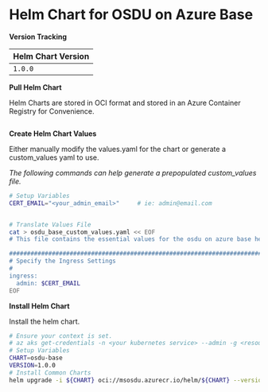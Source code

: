 # Helm Chart for OSDU on Azure Base

__Version Tracking__

| Helm Chart Version |
| ------------------ |
| `1.0.0`            |


__Pull Helm Chart__

Helm Charts are stored in OCI format and stored in an Azure Container Registry for Convenience.

```bash

```

__Create Helm Chart Values__

Either manually modify the values.yaml for the chart or generate a custom_values yaml to use.

_The following commands can help generate a prepopulated custom_values file._
```bash
# Setup Variables
CERT_EMAIL="<your_admin_email>"     # ie: admin@email.com


# Translate Values File
cat > osdu_base_custom_values.yaml << EOF
# This file contains the essential values for the osdu on azure base helm chart

################################################################################
# Specify the Ingress Settings
#
ingress:
  admin: $CERT_EMAIL
EOF
```


__Install Helm Chart__

Install the helm chart.

```bash
# Ensure your context is set.
# az aks get-credentials -n <your kubernetes service> --admin -g <resource group>
# Setup Variables
CHART=osdu-base
VERSION=1.0.0
# Install Common Charts
helm upgrade -i ${CHART} oci://msosdu.azurecr.io/helm/${CHART} --version ${VERSION} -n default -f osdu_base_custom_values.yaml
```
